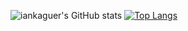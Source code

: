 ![iankaguer's GitHub stats](https://github-readme-stats.vercel.app/api?username=iankaguer&show_icons=true&theme=radical)
[![Top Langs](https://github-readme-stats.vercel.app/api/top-langs/?username=iankaguer)](https://github.com/anuraghazra/github-readme-stats)

